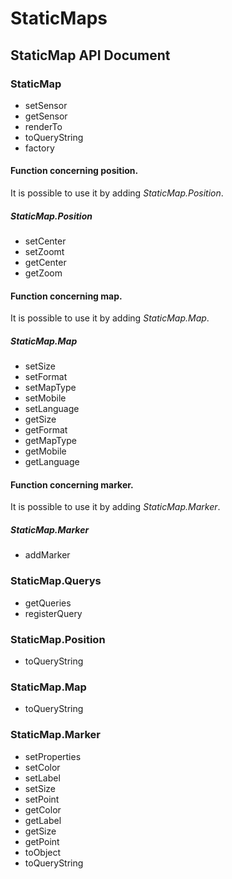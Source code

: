 StaticMaps
============

StaticMap API Document
--------------------------

### StaticMap

* setSensor
* getSensor
* renderTo
* toQueryString
* factory

#### Function concerning position. 

It is possible to use it by adding *StaticMap.Position*. 

##### StaticMap.Position

* setCenter
* setZoomt
* getCenter
* getZoom


#### Function concerning map.
 
It is possible to use it by adding *StaticMap.Map*.

##### StaticMap.Map

* setSize
* setFormat
* setMapType
* setMobile
* setLanguage
* getSize
* getFormat
* getMapType
* getMobile
* getLanguage


#### Function concerning marker.
 
It is possible to use it by adding *StaticMap.Marker*.

##### StaticMap.Marker

* addMarker 

### StaticMap.Querys

* getQueries
* registerQuery

### StaticMap.Position

* toQueryString

### StaticMap.Map

* toQueryString

### StaticMap.Marker

* setProperties
* setColor
* setLabel
* setSize
* setPoint
* getColor
* getLabel
* getSize
* getPoint
* toObject
* toQueryString
